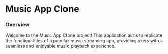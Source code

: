 <h1>Music App Clone</h1>
<h3>Overview</h3>
Welcome to the Music App Clone project! This application aims to replicate the functionalities of a popular music streaming app, providing users with a seamless and enjoyable music playback experience.
